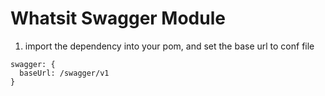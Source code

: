 # Whatsit Swagger Module

1. import the dependency into your pom, and set the base url to conf file
```text
swagger: {
  baseUrl: /swagger/v1
}
```
